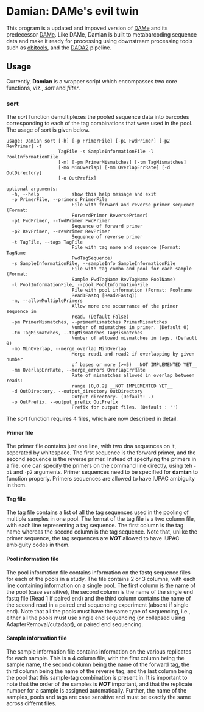 # Damian: DAMe's evil twin

This program is a updated and impoved version of [DAMe](https://github.com/shyamsg/dame) and its predecessor [DAMe](https://github.com/lisandracady/DAMe). Like DAMe, Damian is built to metabarcoding sequence data and make it ready for processing using downstream processing tools such as [obitools](https://metabarcoding.org/obitools), and the [DADA2](https://benjjneb.github.io/dada2/) pipeline.

## Usage
Currently, __Damian__ is a wrapper script which encompasses two core functions, viz., _sort_ and _filter_. 

### sort
The _sort_ function demultiplexes the pooled sequence data into barcodes corresponding to each of the tag combinations that were used in the pool. The usage of sort is given below.

```
usage: Damian sort [-h] [-p PrimerFile] [-p1 FwdPrimer] [-p2 RevPrimer] -t
                   TagFile -s SampleInformationFile -l PoolInformationFile
                   [-m] [-pm PrimerMismatches] [-tm TagMismatches]
                   [-mo MinOverlap] [-mm OverlapErrRate] [-d OutDirectory]
                   [-o OutPrefix]

optional arguments:
  -h, --help            show this help message and exit
  -p PrimerFile, --primers PrimerFile
                        File with forward and reverse primer sequence (Format:
                        ForwardPrimer ReversePrimer)
  -p1 FwdPrimer, --fwdPrimer FwdPrimer
                        Sequence of forward primer
  -p2 RevPrimer, --revPrimer RevPrimer
                        Sequence of reverse primer
  -t TagFile, --tags TagFile
                        File with tag name and sequence (Format: TagName
                        FwdTagSequence)
  -s SampleInformationFile, --sampleInfo SampleInformationFile
                        File with tag combo and pool for each sample (Format:
                        Sample FwdTagName RevTagName PoolName)
  -l PoolInformationFile, --pool PoolInformationFile
                        File with pool information (Format: Poolname
                        Read1Fastq [Read2Fastq])
  -m, --allowMultiplePrimers
                        Allow more one occurrance of the primer sequence in
                        read. (Default False)
  -pm PrimerMismatches, --primerMismatches PrimerMismatches
                        Number of mismatches in primer. (Default 0)
  -tm TagMismatches, --tagMismatches TagMismatches
                        Number of allowed mismatches in tags. (Default 0)
  -mo MinOverlap, --merge_overlap MinOverlap
                        Merge read1 and read2 if overlapping by given number
                        of bases or more (>=5) __NOT IMPLEMENTED YET__
  -mm OverlapErrRate, --merge_errors OverlapErrRate
                        Rate of mismatches allowed in overlap between reads:
                        range [0,0.2] __NOT IMPLEMENTED YET__
  -d OutDirectory, --output_directory OutDirectory
                        Output directory. (Default: .)
  -o OutPrefix, --output_prefix OutPrefix
                        Prefix for output files. (Default : '')
```
The _sort_ function requires 4 files, which are now described in detail.
#### Primer file 
The primer file contains just one line, with two dna sequences on it, seperated by whitespace. The first sequence is the forward primer, and the second sequence is the reverse primer. Instead of specifying the primers in a file, one can specify the primers on the command line directly, using teh `-p1` and `-p2` arguments. Primer sequences need to be specified for __damian__ to function properly. Primers sequences are allowed to have IUPAC ambiguity in them. 

#### Tag file
The tag file contains a list of all the tag sequences used in the pooling of multiple samples in one pool. The format of the tag file is a two column file, with each line representing a tag sequence. The first column is the tag name whereas the second column is the tag sequence. Note that, unlike the primer sequence, the tag sequences are ___NOT___ allowed to have IUPAC ambiguity codes in them. 

#### Pool information file
The pool information file contains information on the fastq sequence files for each of the pools in a study. The file contains 2 or 3 columns, with each line containing information on a single pool. The first column is the name of the pool (case sensitive), the second column is the name of the single end fastq file (Read 1 if paired end) and the third column contains the name of the second read in a paired end sequencing experiment (absent if single end). Note that all the pools must have the same type of sequencing, i.e., either all the pools must use single end sequencing (or collapsed using AdapterRemoval/cutadapt), or paired end sequencing. 

#### Sample information file
The sample information file contains information on the various replicates for each sample. This is a 4 column file, with the first column being the sample name, the second column being the name of the forward tag, the third column being the name of the reverse tag, and the last column being the pool that this sample-tag combination is present in. It is important to note that the order of the samples is ___NOT___ important, and that the replicate number for a sample is assigned automatically. Further, the name of the samples, pools and tags are case sensitive and must be exactly the same across differnt files.
